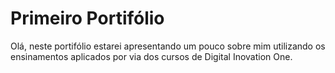 # Primeiro Portifólio

Olá, neste portifólio estarei apresentando um pouco sobre mim utilizando os ensinamentos aplicados por via dos cursos de Digital Inovation One.
